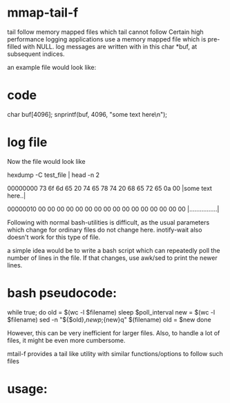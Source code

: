 # mmap-tail-f
tail follow memory mapped files which tail cannot follow
Certain high performance logging applications use a memory mapped file which is pre-filled with NULL.
log messages are written with in this char *buf, at subsequent indices.

an example file would look like:
# code
char buf[4096];
snprintf(buf, 4096, "some text here\n");

# log file
Now the file would look like

hexdump -C test_file | head -n 2

00000000  73 6f 6d 65 20 74 65 78  74 20 68 65 72 65 0a 00  |some text here..|

00000010  00 00 00 00 00 00 00 00  00 00 00 00 00 00 00 00  |................|


Following with normal bash-utilities is difficult, as the usual parameters which change for ordinary files do not change here.
inotify-wait also doesn't work for this type of file.

a simple idea would be to write a bash script which can repeatedly poll the number of lines in the file. 
If that changes, use awk/sed to print the newer lines.

# bash pseudocode:
while true; do
    old = $(wc -l $filename)
    sleep $poll_interval
    new = $(wc -l $filename)
    sed -n "${$old},${new}p;${new}q" $(filename)
    old = $new
done

However, this can be very inefficient for larger files. 
Also, to handle a lot of files, it might be even more cumbersome.

mtail-f provides a tail like utility with similar functions/options to follow such files

# usage:
